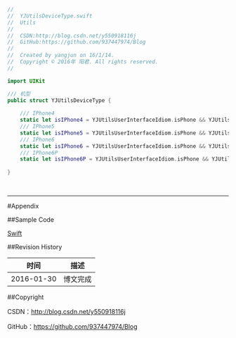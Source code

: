 ```swift
//
//  YJUtilsDeviceType.swift
//  Utils
//
//  CSDN:http://blog.csdn.net/y550918116j
//  GitHub:https://github.com/937447974/Blog
//
//  Created by yangjun on 16/1/14.
//  Copyright © 2016年 阳君. All rights reserved.
//

import UIKit

/// 机型
public struct YJUtilsDeviceType {
    
    /// IPhone4
    static let isIPhone4 = YJUtilsUserInterfaceIdiom.isPhone && YJUtilsScreenSize.screenMaxLength == 480.0
    /// IPhone5
    static let isIPhone5 = YJUtilsUserInterfaceIdiom.isPhone && YJUtilsScreenSize.screenMaxLength == 568.0
    /// IPhone6
    static let isIPhone6 = YJUtilsUserInterfaceIdiom.isPhone && YJUtilsScreenSize.screenMaxLength == 667.0
    /// IPhone6P
    static let isIPhone6P = YJUtilsUserInterfaceIdiom.isPhone && YJUtilsScreenSize.screenMaxLength == 736.0
    
}
```

&#160;

----------

#Appendix

##Sample Code

[Swift](https://github.com/937447974/Swift)

##Revision History

| 时间 | 描述 |
| ---- | ---- |
| 2016-01-30 | 博文完成 |

##Copyright

CSDN：http://blog.csdn.net/y550918116j

GitHub：https://github.com/937447974/Blog